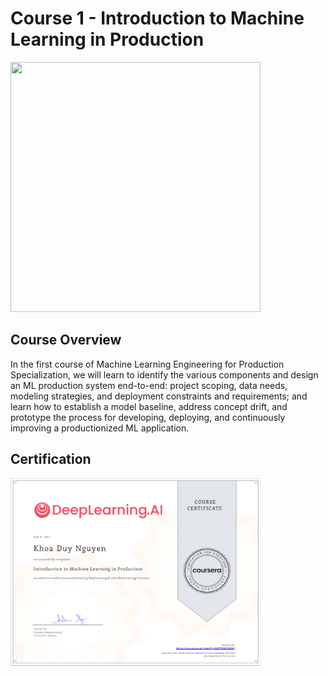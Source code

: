 # Course 1 - Introduction to Machine Learning in Production
<img src="./course-logo.png"  width="400" height="400">

## Course Overview
In the first course of Machine Learning Engineering for Production Specialization, we will learn to identify the various components and design an ML production system end-to-end: project scoping, data needs, modeling strategies, and deployment constraints and requirements; and learn how to establish a model baseline, address concept drift, and prototype the process for developing, deploying, and continuously improving a productionized ML application.

## Certification
<img src="./certificate.png"  width="400" height="300">

<!-- ![certification](./certificate.png "course certification") -->